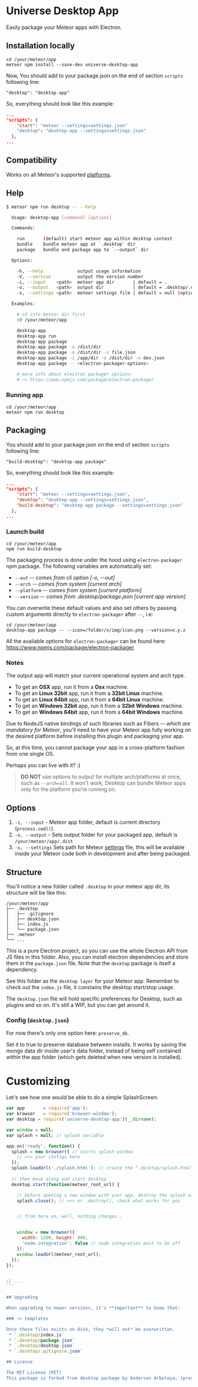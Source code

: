 # Universe Desktop App

Easily package your Meteor apps with Electron.

## Installation locally

````shell
cd /your/meteor/app
meteor npm install --save-dev universe-desktop-app
````

Now, You should add to your package.json on the end of section `scripts` following line:
```
"desktop": "desktop-app"
```

So, everything should look like this example: 
```json
...
"scripts": {
    "start": "meteor --settings=settings.json"
    "desktop": "desktop-app --settings=settings.json"
  },
...
```


## Compatibility

Works on all Meteor's supported [platforms](https://github.com/meteor/meteor/wiki/Supported-Platforms).

## Help

````bash
$ meteor npm run desktop -- --help

  Usage: desktop-app [command] [options]

  Commands:

    run       (default) start meteor app within desktop context
    bundle    bundle meteor app at `.desktop` dir
    package   bundle and package app to `--output` dir

  Options:

    -h, --help             output usage information
    -V, --version          output the version number
    -i, --input    <path>  meteor app dir       | default = .
    -o, --output   <path>  output dir           | default = .desktop/.dist
    -s, --settings <path>  meteor settings file | default = null (optional)

  Examples:

    # cd into meteor dir first
    cd /your/meteor/app

    desktop-app
    desktop-app run
    desktop-app package
    desktop-app package -o /dist/dir
    desktop-app package -o /dist/dir -s file.json
    desktop-app package -i /app/dir -o /dist/dir -s dev.json
    desktop-app package -- <electron-packager-options>

    # more info about electron packager options:
    # ~> https://www.npmjs.com/package/electron-packager
````

### Running app

````shell
cd /your/meteor/app
meteor npm run desktop
````

## Packaging

You should add to your package.json on the end of section `scripts` following line:
```
"build-desktop": "desktop-app package"
```
So, everything should look like this example: 
```json
...
"scripts": {
    "start": "meteor --settings=settings.json",
    "desktop": "desktop-app --settings=settings.json",
    "build-desktop": "desktop-app package --settings=settings.json"
  },
...
```

### Launch build
````shell
cd /your/meteor/app
npm run build-desktop
````

The packaging process is done under the hood using `electron-packager`
npm package. The following variables are automatically set:

  * `--out` -- *comes from cli option [-o, --out]*
  * `--arch` -- *comes from system [current arch]*
  * `--platform` -- *comes from system [current platform]*
  * `--version` -- *comes from .desktop/package.json [current app version]*

You can overwrite these default values and also set others by passing custom
arguments directly to `electron-packager` after `--`, i.e:

````shell
cd /your/meteor/app
desktop-app package -- --icon=/folder/x/img/icon.png --version=x.y.z
````

All the available options for `electron-packager` can be found here:
https://www.npmjs.com/package/electron-packager

### Notes

The output app will match your current operational system and arch type.

  * To get an **OSX** app, run it from a **Osx** machine.
  * To get an **Linux 32bit** app, run it from a **32bit Linux** machine.
  * To get an **Linux 64bit** app, run it from a **64bit Linux** machine.
  * To get an **Windows 32bit** app, run it from a **32bit Windows** machine.
  * To get an **Windows 64bit** app, run it from a **64bit Windows** machine.

Due to NodeJS native bindings of such libraries such as Fibers -- *which are
mandatory for Meteor*, you'll need to have your Meteor app fully working on the
desired platform before installing this plugin and packaging your app.

So, at this time, you cannot package your app in a cross-platform fashion from
one single OS.

Perhaps you can live with it? :)

> **DO NOT** use options to output for multiple arch/platforms at once, such as
`--arch=all`. It won't work, Desktop can bundle Meteor apps only for the
platform you're running on.


## Options

1. `-i, --input` - Meteor app folder, default is current directory (`process.cwd()`).
1. `-o, --output` - Sets output folder for your packaged app, default is
`/your/meteor/app/.dist`
1. `-s, --settings` Sets path for Meteor
[settings](http://docs.meteor.com/#/full/meteor_settings) file, this will be
available inside your Meteor code both in development and after being packaged.

## Structure

You'll notice a new folder called `.desktop` in your meteor app dir, its
structure will be like this:

````
/your/meteor/app
├── .desktop
│   ├── .gitignore
│   ├── desktop.json
│   ├── index.js
│   └── package.json
├── .meteor
└── ...
````

This is a pure Electron project, so you can use the whole Electron API from JS
files in this folder. Also, you can install electron dependencies and store them
in the `package.json` file. Note that the `desktop` package is itself a
dependency.

See this folder as the `desktop layer` for your Meteor app. Remember to check
out the `index.js` file, it constains the desktop start/stop usage.

The `desktop.json` file will hold specific preferences for Desktop, such as
plugins and so on. It's still a WIP, but you can get around it.

### Config (`desktop.json`)

For now there's only one option here: `preserve_db`.

Set it to true to preserve database between installs. It works by saving the
mongo data dir inside user's data folder, instead of being self contained within
the app folder (which gets deleted when new version is installed).

# Customizing

Let's see how one would be able to do a simple SplashScreen:

````javascript
var app       = require('app');
var browser   = require('browser-window');
var desktop = require('universe-desktop-app')(__dirname);

var window = null;
var splash = null; // splash variable

app.on('ready', function() {
  splash = new browser({ // starts splash window
    // >>> your configs here
  });
  splash.loadUrl('./splash.html'); // create the ".desktop/splash.html" file
  
  // then move along and start desktop
  desktop.start(function(meteor_root_url) {

    // before opening a new window with your app, destroy the splash window
    splash.close(); // >>> or .destroy(), check what works for you


    // from here on, well, nothing changes..


    window = new browser({
      width: 1200, height: 900,
      'node-integration': false // node integration must to be off
    });
    window.loadUrl(meteor_root_url);
  });
});


// ....
```

## Upgrading

When upgrading to newer versions, it's **important** to know that:

### ~> templates

Once these files exists on disk, they *will not* be overwritten.
 * `.desktop/index.js`
 * `.desktop/package.json`
 * `.desktop/desktop.json`
 * `.desktop/.gitignore.json`

## License

The MIT License (MIT)
This package is forked from desktop package by Anderson Arboleya, (provided under MIT)
